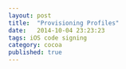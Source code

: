 ```yaml
---
layout: post
title:  "Provisioning Profiles"
date:   2014-10-04 23:23:23
tags: iOS code signing
category: cocoa
published: true
---
```


